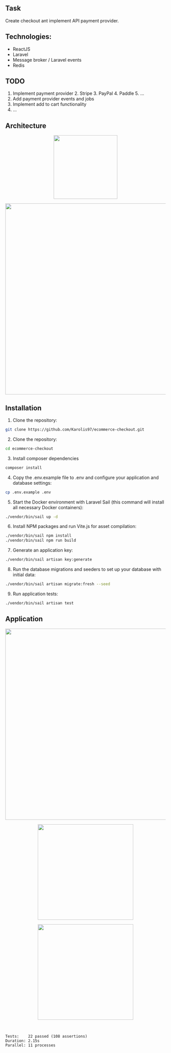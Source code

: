 ## Task

Create checkout ant implement API payment provider.

## Technologies:
- ReactJS
- Laravel
- Message broker / Laravel events
- Redis

## TODO
1. Implement payment provider
   2. Stripe
   3. PayPal
   4. Paddle
   5. ...
2. Add payment provider events and jobs
3. Implement add to cart functionality
4. ...

## Architecture

<p align="center"><img src="./resources/images/application/image_1.png" width="200"></p>

<p align="center"><img src="./resources/images/application/image_2.png" width="600"></p>

## Installation

1. Clone the repository:
```bash
git clone https://github.com/Karolis97/ecommerce-checkout.git
```

2. Clone the repository:
```bash
cd ecommerce-checkout
```

3. Install composer dependencies
```bash
composer install
```

4. Copy the .env.example file to .env and configure your application and database settings:
```bash
cp .env.example .env
```

5. Start the Docker environment with Laravel Sail (this command will install all necessary Docker containers):
```bash
./vendor/bin/sail up -d
```

6. Install NPM packages and run Vite.js for asset compilation:
```bash
./vendor/bin/sail npm install
./vendor/bin/sail npm run build
```

7. Generate an application key:
```bash
./vendor/bin/sail artisan key:generate
```

8. Run the database migrations and seeders to set up your database with initial data:
```bash
./vendor/bin/sail artisan migrate:fresh --seed
```

9. Run application tests:
```bash
./vendor/bin/sail artisan test
```

## Application

<p align="center"><img src="./resources/images/application/image_3.png" width="600"></p>

<p align="center"><img src="./resources/images/application/image_4.png" width="300"></p>

<p align="center"><img src="./resources/images/application/image_5.png" width="300"></p>

<br>

```
Tests:    22 passed (108 assertions)
Duration: 2.15s
Parallel: 11 processes
```
